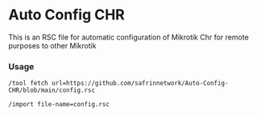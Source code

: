 # Auto Config CHR
This is an RSC file for automatic configuration of Mikrotik Chr for remote purposes to other Mikrotik

### Usage
```
/tool fetch url=https://github.com/safrinnetwork/Auto-Config-CHR/blob/main/config.rsc
```
```
/import file-name=config.rsc
```
